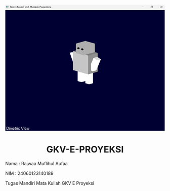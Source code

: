 <div align="center">
  <picture>
    <source media="(max-width: 767px)" srcset="https://github.com/bruhismyname/GKV-E-PROYEKSI/blob/main/Screenshots/dimetric_view_mobile.png">
    <img src="https://github.com/bruhismyname/GKV-E-PROYEKSI/blob/main/Screenshots/dimetric_view.png" 
         alt="dimetric_view" 
         style="max-width: 100%; height: auto;">
  </picture>
  
# GKV-E-PROYEKSI

<div align="left">
Nama  : Rajwaa Muflihul Aufaa

NIM   : 24060123140189

Tugas Mandiri Mata Kuliah GKV E Proyeksi
